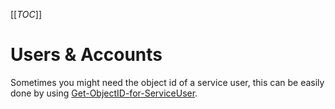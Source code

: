 [[_TOC_]]

# Users & Accounts

Sometimes you might need the object id of a service user, this can be easily done by using [Get-ObjectID-for-ServiceUser](/Azure/AzDocs-v1/Scripts/Users-&-Accounts/Get-ObjectID-for-ServiceUser).
